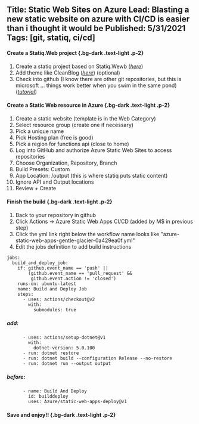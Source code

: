 Title: Static Web Sites on Azure
Lead: Blasting a new static website on azure with CI/CD is easier than i thought it would be
Published: 5/31/2021
Tags: [git, statiq, ci/cd]
---

#### Create a Statiq.Web project {.bg-dark .text-light .p-2}

1. Create a statiq project based on Statiq.Wewb ([*here*](https://github.com/statiqdev/Statiq.Web#readme))
2. Add theme like CleanBlog ([*here*](https://github.com/statiqdev/CleanBlog)) (optional)
3. Check into github (I know there are other git repositories, but this is microsoft ... things work better when you swim in the same pond) ([*tutorial*](https://guides.github.com/activities/hello-world))

#### Create a Static Web resource in Azure {.bg-dark .text-light .p-2}

1. Create a static website (template is in the Web Category)
5. Select resource group (create one if necessary)
6. Pick a unique name
7. Pick Hosting plan (free is good)
8. Pick a region for functions api (close to home)
9. Log into GitHub and authorize Azure Static Web Sites to access repositories
10. Choose Organization, Repository, Branch
11. Build Presets: Custom
12. App Location: /output (this is where statiq puts static content)
13. Ignore API and Output locations
14. Review + Create

#### Finish the build  {.bg-dark .text-light .p-2}

1. Back to your repository in github
2. Click Actions -> Azure Static Web Apps CI/CD (added by M$ in previous step)
2. Click the yml link right below the workflow name looks like "azure-static-web-apps-gentle-glacier-0a429ea0f.yml" 
2. Edit the jobs definition to add build instructions


```
jobs:
  build_and_deploy_job:
    if: github.event_name == 'push' || 
        (github.event_name == 'pull_request' && 
         github.event.action != 'closed')
    runs-on: ubuntu-latest
    name: Build and Deploy Job
    steps:
      - uses: actions/checkout@v2
        with:
          submodules: true
```

##### add:

```
      - uses: actions/setup-dotnet@v1
        with:
          dotnet-version: 5.0.100
      - run: dotnet restore
      - run: dotnet build --configuration Release --no-restore
      - run: dotnet run --output output
```

##### before:

```
      - name: Build And Deploy
        id: builddeploy
        uses: Azure/static-web-apps-deploy@v1
```

#### Save and enjoy!!  {.bg-dark .text-light .p-2}
